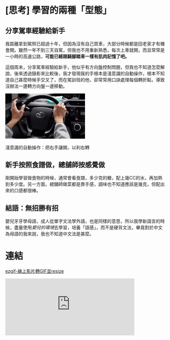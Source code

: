 # [思考] 學習的兩種「型態」


<!--more-->
## 分享駕車經驗給新手
我距離拿到駕照已超過十年，但因為沒有自己買車，大部分時候都是回老家才有機會開。雖然一年不到三天自駕，但我也不用重新熟悉，每次上車就開，而且常常是一小時的高速公路，**可能已經跟騎腳踏車一樣有肌肉記憶了吧。**

這個周末，分享駕車經驗給新手，他似乎有方向盤控制問題，但我也不知道怎麼解說，後來透過錄影來比較後，我才發現我的手根本是淺意識的自動操作，根本不知道自己甚麼時候手交叉了，而在駕訓班的他，卻常常用口訣處理每個轉折點，導致沒辦法一邊轉方向盤一邊移動。

<img src="cross.gif" width="50%">

淺意識的自動操作：把右手讓開，以利右轉

## 新手按照食譜做，總舖師按感覺做
剛開始學習做食物的時候，通常會看食譜，多少克的糖，配上幾CC的水，再加熱到多少度。另一方面，總舖師做菜都是靠手感，調味也不知道應該是幾克，但配出來的口感都很棒。

## 結語：無招勝有招
嬰兒牙牙學母語，成人從單字文法學外語，也是同樣的意思，所以我學新語言的時候，盡量使用*嬰兒的環境*去學習，培養「語感」，而不是硬背文法，畢竟對於中文為母語的我來說，我也不知道中文法是甚麼。

# 連結
[ezgif-線上影片轉GIF並resize](https://ezgif.com/video-to-gif)

<iframe src="https://open.firstory.me/embed/story/cle1kxn1r0orc01t49un661ow" height="180" width="81%" frameborder="0" scrolling="no"></iframe>
